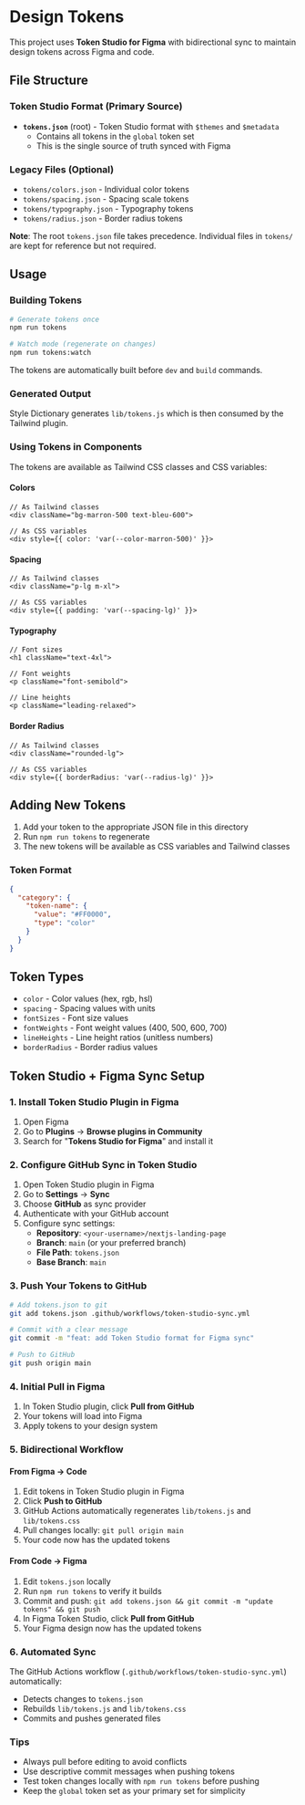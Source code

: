 # Design Tokens

This project uses **Token Studio for Figma** with bidirectional sync to maintain design tokens across Figma and code.

## File Structure

### Token Studio Format (Primary Source)
- **`tokens.json`** (root) - Token Studio format with `$themes` and `$metadata`
  - Contains all tokens in the `global` token set
  - This is the single source of truth synced with Figma

### Legacy Files (Optional)
- `tokens/colors.json` - Individual color tokens
- `tokens/spacing.json` - Spacing scale tokens
- `tokens/typography.json` - Typography tokens
- `tokens/radius.json` - Border radius tokens

**Note**: The root `tokens.json` file takes precedence. Individual files in `tokens/` are kept for reference but not required.

## Usage

### Building Tokens

```bash
# Generate tokens once
npm run tokens

# Watch mode (regenerate on changes)
npm run tokens:watch
```

The tokens are automatically built before `dev` and `build` commands.

### Generated Output

Style Dictionary generates `lib/tokens.js` which is then consumed by the Tailwind plugin.

### Using Tokens in Components

The tokens are available as Tailwind CSS classes and CSS variables:

#### Colors
```tsx
// As Tailwind classes
<div className="bg-marron-500 text-bleu-600">

// As CSS variables
<div style={{ color: 'var(--color-marron-500)' }}>
```

#### Spacing
```tsx
// As Tailwind classes
<div className="p-lg m-xl">

// As CSS variables
<div style={{ padding: 'var(--spacing-lg)' }}>
```

#### Typography
```tsx
// Font sizes
<h1 className="text-4xl">

// Font weights
<p className="font-semibold">

// Line heights
<p className="leading-relaxed">
```

#### Border Radius
```tsx
// As Tailwind classes
<div className="rounded-lg">

// As CSS variables
<div style={{ borderRadius: 'var(--radius-lg)' }}>
```

## Adding New Tokens

1. Add your token to the appropriate JSON file in this directory
2. Run `npm run tokens` to regenerate
3. The new tokens will be available as CSS variables and Tailwind classes

### Token Format

```json
{
  "category": {
    "token-name": {
      "value": "#FF0000",
      "type": "color"
    }
  }
}
```

## Token Types

- `color` - Color values (hex, rgb, hsl)
- `spacing` - Spacing values with units
- `fontSizes` - Font size values
- `fontWeights` - Font weight values (400, 500, 600, 700)
- `lineHeights` - Line height ratios (unitless numbers)
- `borderRadius` - Border radius values

## Token Studio + Figma Sync Setup

### 1. Install Token Studio Plugin in Figma
1. Open Figma
2. Go to **Plugins** → **Browse plugins in Community**
3. Search for "**Tokens Studio for Figma**" and install it

### 2. Configure GitHub Sync in Token Studio
1. Open Token Studio plugin in Figma
2. Go to **Settings** → **Sync**
3. Choose **GitHub** as sync provider
4. Authenticate with your GitHub account
5. Configure sync settings:
   - **Repository**: `<your-username>/nextjs-landing-page`
   - **Branch**: `main` (or your preferred branch)
   - **File Path**: `tokens.json`
   - **Base Branch**: `main`

### 3. Push Your Tokens to GitHub
```bash
# Add tokens.json to git
git add tokens.json .github/workflows/token-studio-sync.yml

# Commit with a clear message
git commit -m "feat: add Token Studio format for Figma sync"

# Push to GitHub
git push origin main
```

### 4. Initial Pull in Figma
1. In Token Studio plugin, click **Pull from GitHub**
2. Your tokens will load into Figma
3. Apply tokens to your design system

### 5. Bidirectional Workflow

#### From Figma → Code
1. Edit tokens in Token Studio plugin in Figma
2. Click **Push to GitHub**
3. GitHub Actions automatically regenerates `lib/tokens.js` and `lib/tokens.css`
4. Pull changes locally: `git pull origin main`
5. Your code now has the updated tokens

#### From Code → Figma
1. Edit `tokens.json` locally
2. Run `npm run tokens` to verify it builds
3. Commit and push: `git add tokens.json && git commit -m "update tokens" && git push`
4. In Figma Token Studio, click **Pull from GitHub**
5. Your Figma design now has the updated tokens

### 6. Automated Sync
The GitHub Actions workflow (`.github/workflows/token-studio-sync.yml`) automatically:
- Detects changes to `tokens.json`
- Rebuilds `lib/tokens.js` and `lib/tokens.css`
- Commits and pushes generated files

### Tips
- Always pull before editing to avoid conflicts
- Use descriptive commit messages when pushing tokens
- Test token changes locally with `npm run tokens` before pushing
- Keep the `global` token set as your primary set for simplicity
